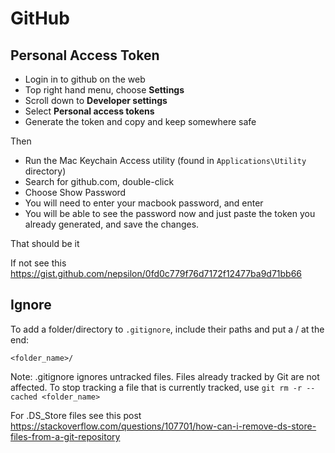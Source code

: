 # GitHub

## Personal Access Token

- Login in to github on the web
- Top right hand menu, choose **Settings**
- Scroll down to **Developer settings**
- Select **Personal access tokens**
- Generate the token and copy and keep somewhere safe

Then

- Run the Mac Keychain Access utility (found in ```Applications\Utility``` directory)
- Search for github.com, double-click
- Choose Show Password
- You will need to enter your macbook password, and enter
- You will be able to see the password now and just paste the token you already generated, and save the changes.

That should be it

If not see this https://gist.github.com/nepsilon/0fd0c779f76d7172f12477ba9d71bb66

## Ignore

To add a folder/directory to ```.gitignore```, include their paths and put a / at the end:

```
<folder_name>/
```

Note: .gitignore ignores untracked files. Files already tracked by Git are not affected. To stop tracking a file that is currently tracked, use ```git rm -r --cached <folder_name>```

For .DS_Store files see this post
https://stackoverflow.com/questions/107701/how-can-i-remove-ds-store-files-from-a-git-repository
